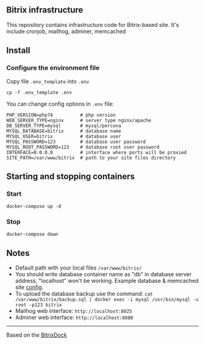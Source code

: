 ## Bitrix infrastructure
This repository contains infrastructure code for Bitrix-based site. It's include cronjob, mailhog, adminer, memcached

## Install

### Configure the environment file

Copy file `.env_template` into `.env`

```
cp -f .env_template .env
```

You can change config options in ```.env``` file:

```
PHP_VERSION=php74          # php version
WEB_SERVER_TYPE=nginx      # server type nginx/apache
DB_SERVER_TYPE=mysql       # mysql/percona
MYSQL_DATABASE=bitrix      # database name
MYSQL_USER=bitrix          # database user
MYSQL_PASSWORD=123         # database user password
MYSQL_ROOT_PASSWORD=123    # database root user password
INTERFACE=0.0.0.0          # interface where ports will be proxied
SITE_PATH=/var/www/bitrix  # path to your site files directory
```

## Starting and stopping containers
### Start
```
docker-compose up -d
```

### Stop
```
docker-compose down
```

## Notes
- Default path with your local files ```/var/www/bitrix/```
- You should write database container name as "db" in database server address, "localhost" won't be working. Example database & memcached site [config](configs/.settings.php).
- To upload the database backup use the command: ```cat /var/www/bitrix/backup.sql | docker exec -i mysql /usr/bin/mysql -u root -p123 bitrix```
- Mailhog web interface: `http://localhost:8025`
- Adminer web interface: `http://localhost:8080`

---
Based on the [BitrixDock](https://github.com/bitrixdock/bitrixdock)